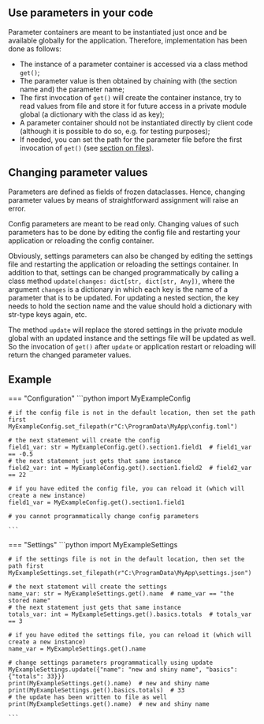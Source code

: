 ## Use parameters in your code

Parameter containers are meant to be instantiated just once and be available globally for
the application. Therefore, implementation has been done as follows:

- The instance of a parameter container is accessed via a class method `get()`;
- The parameter value is then obtained by chaining with (the section name and) the
  parameter name;
- The first invocation of `get()` will create the container instance, try to read values
  from file and store it for future access in a private module global (a dictionary with
  the class id as key);
- A parameter container should not be instantiated directly by client code (although it
  is possible to do so, e.g. for testing purposes);
- If needed, you can set the path for the parameter file before the first invocation of
  `get()` (see [section on files](./3-Files.md)).

## Changing parameter values

Parameters are defined as fields of frozen dataclasses. Hence, changing parameter values
by means of straightforward assignment will raise an error.

Config parameters are meant to be read only. Changing values of such parameters has to be
done by editing the config file and restarting your application or reloading the config
container.

Obviously, settings parameters can also be changed by editing the settings file and
restarting the application or reloading the settings container. In addition to that,
settings can be changed programmatically by calling a class method 
`update(changes: dict[str, dict[str, Any])`, where the argument `changes` is a dictionary
in which each key is the name of a parameter that is to be updated. For updating a nested
section, the key needs to hold the section name and the value should hold a dictionary
with str-type keys again, etc. 

The method `update` will replace the stored settings
in the private module global with an updated instance and the settings file will be
updated as well. So the invocation of `get()` after `update` or application restart or
reloading will return the changed parameter values.

## Example

=== "Configuration"
    ```python
    import MyExampleConfig

    # if the config file is not in the default location, then set the path first
    MyExampleConfig.set_filepath(r"C:\ProgramData\MyApp\config.toml")

    # the next statement will create the config
    field1_var: str = MyExampleConfig.get().section1.field1  # field1_var == -0.5
    # the next statement just gets that same instance
    field2_var: int = MyExampleConfig.get().section1.field2  # field2_var == 22

    # if you have edited the config file, you can reload it (which will create a new instance)
    field1_var = MyExampleConfig.get().section1.field1

    # you cannot programmatically change config parameters

    ```

=== "Settings"
    ```python
    import MyExampleSettings

    # if the settings file is not in the default location, then set the path first
    MyExampleSettings.set_filepath(r"C:\ProgramData\MyApp\settings.json")

    # the next statement will create the settings
    name_var: str = MyExampleSettings.get().name  # name_var == "the stored name"
    # the next statement just gets that same instance
    totals_var: int = MyExampleSettings.get().basics.totals  # totals_var == 3

    # if you have edited the settings file, you can reload it (which will create a new instance)
    name_var = MyExampleSettings.get().name

    # change settings parameters programmatically using update
    MyExampleSettings.update({"name": "new and shiny name", "basics": {"totals": 33}})
    print(MyExampleSettings.get().name)  # new and shiny name
    print(MyExampleSettings.get().basics.totals)  # 33
    # the update has been written to file as well
    print(MyExampleSettings.get().name)  # new and shiny name

    ```
